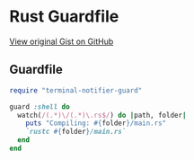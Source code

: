 # Rust Guardfile

[View original Gist on GitHub](https://gist.github.com/Integralist/6843e2cb448d879aa5a6)

## Guardfile

```ruby
require "terminal-notifier-guard"

guard :shell do
  watch(/(.*)\/(.*)\.rs$/) do |path, folder|
    puts "Compiling: #{folder}/main.rs"
    `rustc #{folder}/main.rs`
  end
end
```

